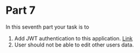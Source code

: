 # Part 7

In this seventh part your task is to
1. Add JWT authentication to this application. [Link](https://django-rest-framework-simplejwt.readthedocs.io/en/latest/getting_started.html#requirements)
2. User should not be able to edit other users data.